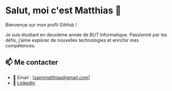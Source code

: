 # Salut, moi c'est Matthias 👋

Bienvenue sur mon profil GitHub !

Je suis étudiant en deuxième année de BUT Informatique. Passionné par les défis, j’aime explorer de nouvelles technologies et enrichir mes compétences.

## 📫 Me contacter
- 📧 Email : [samimatthias@gmail.com]
- 🔗 [LinkedIn](https://www.linkedin.com/in/matthias-sami-a4b194339/)
